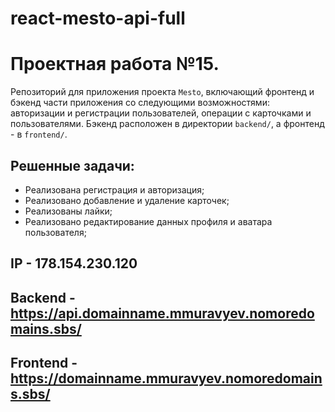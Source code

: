 # react-mesto-api-full
# Проектная работа №15.
Репозиторий для приложения проекта `Mesto`, включающий фронтенд и бэкенд части приложения со следующими возможностями: авторизации и регистрации пользователей, операции с карточками и пользователями. Бэкенд расположен в директории `backend/`, а фронтенд - в `frontend/`. 

## Решенные задачи:
* Реализована регистрация и авторизация;
* Реализовано добавление и удаление карточек;
* Реализованы лайки;
* Реализовано редактирование данных профиля и аватара пользователя;

## IP - 178.154.230.120
## Backend - https://api.domainname.mmuravyev.nomoredomains.sbs/
## Frontend - https://domainname.mmuravyev.nomoredomains.sbs/
